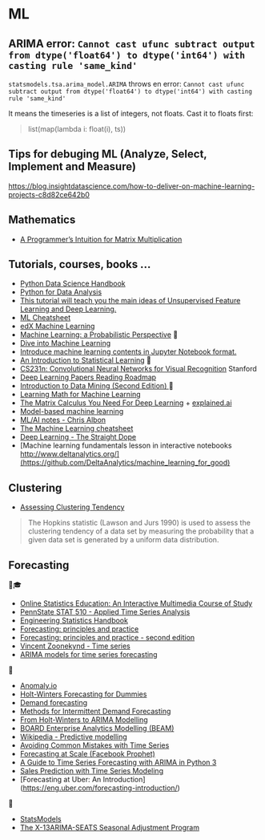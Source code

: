 # ML

## ARIMA error: `Cannot cast ufunc subtract output from dtype('float64') to dtype('int64') with casting rule 'same_kind'`

`statsmodels.tsa.arima_model.ARIMA` throws en error: `Cannot cast ufunc subtract output from dtype('float64') to dtype('int64') with casting rule 'same_kind'`

It means the timeseries is a list of integers, not floats. Cast it to floats first: 

> list(map(lambda i: float(i), ts))

## Tips for debuging ML (Analyze, Select, Implement and Measure)
https://blog.insightdatascience.com/how-to-deliver-on-machine-learning-projects-c8d82ce642b0

## Mathematics
* [A Programmer’s Intuition for Matrix Multiplication](https://betterexplained.com/articles/matrix-multiplication/)


## Tutorials, courses, books ...
* [Python Data Science Handbook](https://jakevdp.github.io/PythonDataScienceHandbook/index.html)
* [Python for Data Analysis](https://github.com/wesm/pydata-book)
* [This tutorial will teach you the main ideas of Unsupervised Feature Learning and Deep Learning.](http://ufldl.stanford.edu/tutorial/)
* [ML Cheatsheet](http://ml-cheatsheet.readthedocs.io/en/latest/index.html)
* [edX Machine Learning](https://www.edx.org/course/machine-learning-columbiax-csmm-102x-4)
* [Machine Learning: a Probabilistic Perspective](http://www.cs.ubc.ca/~murphyk/MLbook/) 📘
* [Dive into Machine Learning](http://hangtwenty.github.io/dive-into-machine-learning/)
* [Introduce machine learning contents in Jupyter Notebook format.](https://github.com/ethen8181/machine-learning)
* [An Introduction to Statistical Learning](http://www-bcf.usc.edu/~gareth/ISL/ISLR%20Seventh%20Printing.pdf) 📘
* [CS231n: Convolutional Neural Networks for Visual Recognition](http://cs231n.stanford.edu/2017/syllabus) Stanford
* [Deep Learning Papers Reading Roadmap](https://github.com/floodsung/Deep-Learning-Papers-Reading-Roadmap)
* [Introduction to Data Mining (Second Edition) ](https://www-users.cs.umn.edu/~kumar001/dmbook/index.php) 📘
* [Learning Math for Machine Learning](https://blog.ycombinator.com/learning-math-for-machine-learning/)
* [The Matrix Calculus You Need For Deep Learning](http://explained.ai/matrix-calculus/index.html) + [explained.ai](http://explained.ai/)
* [Model-based machine learning](http://mbmlbook.com/index.html)
* [ML/AI notes - Chris Albon](https://chrisalbon.com/)
* [The Machine Learning cheatsheet](https://github.com/remicnrd/ml_cheatsheet)
* [Deep Learning - The Straight Dope](https://gluon.mxnet.io/#)
* [Machine learning fundamentals lesson in interactive notebooks http://www.deltanalytics.org/](https://github.com/DeltaAnalytics/machine_learning_for_good)

## Clustering
* [Assessing Clustering Tendency](http://www.sthda.com/english/articles/29-cluster-validation-essentials/95-assessing-clustering-tendency-essentials/)
> The Hopkins statistic (Lawson and Jurs 1990) is used to assess the clustering tendency of a data set by measuring the probability that a given data set is generated by a uniform data distribution.

## Forecasting

📘🎓
* [Online Statistics Education: An Interactive Multimedia Course of Study](http://onlinestatbook.com/2/index.html)
* [PennState STAT 510 -	Applied Time Series Analysis](https://onlinecourses.science.psu.edu/stat510/)
* [Engineering Statistics Handbook](https://www.itl.nist.gov/div898/handbook/index.htm)
* [Forecasting: principles and practice](https://www.otexts.org/fpp/)
* [Forecasting: principles and practice - second edition](https://otexts.org/fpp2/)
* [Vincent Zoonekynd - Time series](http://zoonek2.free.fr/UNIX/48_R/15.html)
* [ARIMA models for time series forecasting](https://people.duke.edu/~rnau/411arim.htm#ses)

📄
* [Anomaly.io](https://anomaly.io/blog/)
* [Holt-Winters Forecasting for Dummies](https://grisha.org/blog/2016/01/29/triple-exponential-smoothing-forecasting/)
* [Demand forecasting](http://warwickdf.weebly.com/menu.html)
* [Methods for Intermittent Demand Forecasting](http://www.lancaster.ac.uk/pg/waller/pdfs/Intermittent_Demand_Forecasting.pdf)
* [From Holt-Winters to ARIMA Modelling](https://www.ons.gov.uk/ons/guide-method/ukcemga/publications-home/publications/archive/from-holt-winters-to-arima-modelling--measuring-the-impact-on-forecasting-errors-for-components-of-quarterly-estimates-of-public-service-output.pdf)
* [BOARD Enterprise Analytics Modelling (BEAM)](https://www.board.com/sites/default/files/learn/pdf/BOARD_BEAM_EN_1602_WEB.pdf)
* [Wikipedia - Predictive modelling](https://en.wikipedia.org/wiki/Predictive_modelling)
* [Avoiding Common Mistakes with Time Series](https://svds.com/avoiding-common-mistakes-with-time-series/)
* [Forecasting at Scale (Facebook Prophet)](https://peerj.com/preprints/3190.pdf)
* [A Guide to Time Series Forecasting with ARIMA in Python 3](https://www.digitalocean.com/community/tutorials/a-guide-to-time-series-forecasting-with-arima-in-python-3)
* [Sales Prediction with Time Series Modeling](http://cs229.stanford.edu/proj2015/219_report.pdf)
* [Forecasting at Uber: An Introduction] (https://eng.uber.com/forecasting-introduction/)

💾
* [StatsModels](http://www.statsmodels.org/0.6.1/examples/index.html)
* [The X-13ARIMA-SEATS Seasonal Adjustment Program](https://www.census.gov/srd/www/x13as/)
